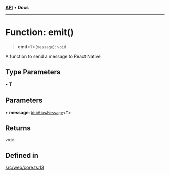 [**API**](../../../API.md) • **Docs**

***

# Function: emit()

> **emit**\<`T`\>(`message`): `void`

A function to send a message to React Native

## Type Parameters

• **T**

## Parameters

• **message**: [`WebViewMessage`](../../../index/interfaces/WebViewMessage.md)\<`T`\>

## Returns

`void`

## Defined in

[src/web/core.ts:13](https://github.com/inokawa/react-native-react-bridge/blob/5ee94fe89bf5e5651d81f91c134d0e6639b5c7a5/src/web/core.ts#L13)

